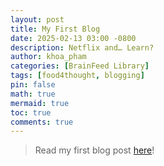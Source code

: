 ```yaml
---
layout: post
title: My First Blog
date: 2025-02-13 03:00 -0800
description: Netflix and… Learn?
author: khoa_pham
categories: [BrainFeed Library]
tags: [food4thought, blogging]
pin: false
math: true
mermaid: true
toc: true
comments: true
---
```


> Read my first blog post [here](https://isenbergmarketing.wordpress.com/2023/06/12/netflix-and-learn/?fbclid=IwZXh0bgNhZW0CMTEAAR1hEqlSY2sZx2p6ysM-EFkoQkFC4r9FBFxAKLc-z-wHuv3fW_YzuziMpSc_aem_v81C0HMR5vpAzpT02UQxqA)!